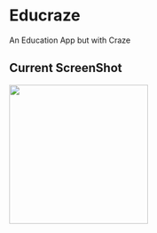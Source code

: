 # Educraze
An Education App but with Craze

## Current ScreenShot
<img src="images/screenshots/11-05-2023/Main Page.png" width="250"/>
